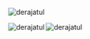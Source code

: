 <p align="left"> <img src="https://komarev.com/ghpvc/?username=derajatul&label=Profile%20views&color=0e75b6&style=flat" alt="derajatul" /> </p>

<p><img align="left" src="https://github-readme-stats.vercel.app/api/top-langs?username=derajatul&show_icons=true&theme=tokyonight&locale=en&layout=compact" alt="derajatul" /></p>

<p><img align="center" src="https://github-readme-streak-stats.herokuapp.com/?user=derajatul&theme=tokyonight" alt="derajatul" /></p>
